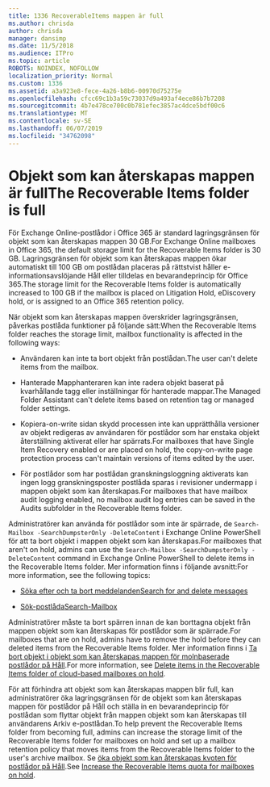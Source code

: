 ```yaml
---
title: 1336 RecoverableItems mappen är full
ms.author: chrisda
author: chrisda
manager: dansimp
ms.date: 11/5/2018
ms.audience: ITPro
ms.topic: article
ROBOTS: NOINDEX, NOFOLLOW
localization_priority: Normal
ms.custom: 1336
ms.assetid: a3a923e8-fece-4a26-b8b6-00970d75275e
ms.openlocfilehash: cfcc69c1b3a59c73037d9a493af4ece86b7b7208
ms.sourcegitcommit: 4b7e478ce700c0b781efec3857ac4dce5bdf00c6
ms.translationtype: MT
ms.contentlocale: sv-SE
ms.lasthandoff: 06/07/2019
ms.locfileid: "34762098"
---
```

# <a name="the-recoverable-items-folder-is-full"></a><span data-ttu-id="fa5b0-102">Objekt som kan återskapas mappen är full</span><span class="sxs-lookup"><span data-stu-id="fa5b0-102">The Recoverable Items folder is full</span></span>

<span data-ttu-id="fa5b0-103">För Exchange Online-postlådor i Office 365 är standard lagringsgränsen för objekt som kan återskapas mappen 30 GB.</span><span class="sxs-lookup"><span data-stu-id="fa5b0-103">For Exchange Online mailboxes in Office 365, the default storage limit for the Recoverable Items folder is 30 GB.</span></span> <span data-ttu-id="fa5b0-104">Lagringsgränsen för objekt som kan återskapas mappen ökar automatiskt till 100 GB om postlådan placeras på rättstvist håller e-informationsavslöjande Håll eller tilldelas en bevarandeprincip för Office 365.</span><span class="sxs-lookup"><span data-stu-id="fa5b0-104">The storage limit for the Recoverable Items folder is automatically increased to 100 GB if the mailbox is placed on Litigation Hold, eDiscovery hold, or is assigned to an Office 365 retention policy.</span></span>

<span data-ttu-id="fa5b0-105">När objekt som kan återskapas mappen överskrider lagringsgränsen, påverkas postlåda funktioner på följande sätt:</span><span class="sxs-lookup"><span data-stu-id="fa5b0-105">When the Recoverable Items folder reaches the storage limit, mailbox functionality is affected in the following ways:</span></span>

- <span data-ttu-id="fa5b0-106">Användaren kan inte ta bort objekt från postlådan.</span><span class="sxs-lookup"><span data-stu-id="fa5b0-106">The user can't delete items from the mailbox.</span></span>

- <span data-ttu-id="fa5b0-107">Hanterade Mapphanteraren kan inte radera objekt baserat på kvarhållande tagg eller inställningar för hanterade mappar.</span><span class="sxs-lookup"><span data-stu-id="fa5b0-107">The Managed Folder Assistant can't delete items based on retention tag or managed folder settings.</span></span>

- <span data-ttu-id="fa5b0-108">Kopiera-on-write sidan skydd processen inte kan upprätthålla versioner av objekt redigeras av användaren för postlådor som har enstaka objekt återställning aktiverat eller har spärrats.</span><span class="sxs-lookup"><span data-stu-id="fa5b0-108">For mailboxes that have Single Item Recovery enabled or are placed on hold, the copy-on-write page protection process can't maintain versions of items edited by the user.</span></span>

- <span data-ttu-id="fa5b0-109">För postlådor som har postlådan granskningsloggning aktiverats kan ingen logg granskningsposter postlåda sparas i revisioner undermapp i mappen objekt som kan återskapas.</span><span class="sxs-lookup"><span data-stu-id="fa5b0-109">For mailboxes that have mailbox audit logging enabled, no mailbox audit log entries can be saved in the Audits subfolder in the Recoverable Items folder.</span></span>

<span data-ttu-id="fa5b0-110">Administratörer kan använda för postlådor som inte är spärrade, de `Search-Mailbox -SearchDumpsterOnly -DeleteContent` i Exchange Online PowerShell för att ta bort objekt i mappen objekt som kan återskapas.</span><span class="sxs-lookup"><span data-stu-id="fa5b0-110">For mailboxes that aren't on hold, admins can use the `Search-Mailbox -SearchDumpsterOnly -DeleteContent` command in Exchange Online PowerShell to delete items in the Recoverable Items folder.</span></span> <span data-ttu-id="fa5b0-111">Mer information finns i följande avsnitt:</span><span class="sxs-lookup"><span data-stu-id="fa5b0-111">For more information, see the following topics:</span></span> 

- [<span data-ttu-id="fa5b0-112">Söka efter och ta bort meddelanden</span><span class="sxs-lookup"><span data-stu-id="fa5b0-112">Search for and delete messages</span></span>](https://docs.microsoft.com/office365/securitycompliance/search-for-and-delete-messagesadmin-help)

- [<span data-ttu-id="fa5b0-113">Sök-postlåda</span><span class="sxs-lookup"><span data-stu-id="fa5b0-113">Search-Mailbox</span></span>](https://docs.microsoft.com/powershell/module/exchange/mailboxes/Search-Mailbox)

<span data-ttu-id="fa5b0-114">Administratörer måste ta bort spärren innan de kan borttagna objekt från mappen objekt som kan återskapas för postlådor som är spärrade.</span><span class="sxs-lookup"><span data-stu-id="fa5b0-114">For mailboxes that are on hold, admins have to remove the hold before they can deleted items from the Recoverable Items folder.</span></span> <span data-ttu-id="fa5b0-115">Mer information finns i [Ta bort objekt i objekt som kan återskapas mappen för molnbaserade postlådor på Håll](https://docs.microsoft.com/office365/securitycompliance/delete-items-in-the-recoverable-items-folder-of-mailboxes-on-hold).</span><span class="sxs-lookup"><span data-stu-id="fa5b0-115">For more information, see [Delete items in the Recoverable Items folder of cloud-based mailboxes on hold](https://docs.microsoft.com/office365/securitycompliance/delete-items-in-the-recoverable-items-folder-of-mailboxes-on-hold).</span></span>

<span data-ttu-id="fa5b0-116">För att förhindra att objekt som kan återskapas mappen blir full, kan administratörer öka lagringsgränsen för de objekt som kan återskapas mappen för postlådor på Håll och ställa in en bevarandeprincip för postlådan som flyttar objekt från mappen objekt som kan återskapas till användarens Arkiv e-postlådan.</span><span class="sxs-lookup"><span data-stu-id="fa5b0-116">To help prevent the Recoverable Items folder from becoming full, admins can increase the storage limit of the Recoverable Items folder for mailboxes on hold and set up a mailbox retention policy that moves items from the Recoverable Items folder to the user's archive mailbox.</span></span> <span data-ttu-id="fa5b0-117">Se [öka objekt som kan återskapas kvoten för postlådor på Håll](https://docs.microsoft.com/office365/securitycompliance/increase-the-recoverable-quota-for-mailboxes-on-hold).</span><span class="sxs-lookup"><span data-stu-id="fa5b0-117">See [Increase the Recoverable Items quota for mailboxes on hold](https://docs.microsoft.com/office365/securitycompliance/increase-the-recoverable-quota-for-mailboxes-on-hold).</span></span>
